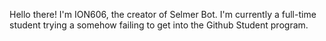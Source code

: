 Hello there! I'm ION606, the creator of Selmer Bot.
I'm currently a full-time student trying a somehow failing to get into the Github Student program.


<!---
ION606/ION606 is a ✨ special ✨ repository because its `README.md` (this file) appears on your GitHub profile.
You can click the Preview link to take a look at your changes.
--->
